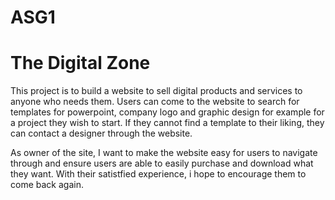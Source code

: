 # ASG1

# The Digital Zone
<p>This project is to build a website to sell digital products and services to anyone who needs them. Users can come to the website to search for templates for powerpoint, company logo and graphic design for example for a project they wish to start. If they cannot find a template to their liking, they can contact a designer through the website.</p>
<p>As owner of the site, I want to make the website easy for users to navigate through and ensure users are able to easily purchase and download what they want. With their satistfied experience, i hope to encourage them to come back again.</p>